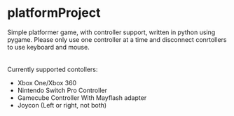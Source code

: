 # platformProject
Simple platformer game, with controller support, written in python using pygame. Please only use one controller at a time and disconnect conrtollers to use keyboard and mouse.
<br><br><br>
Currently supported contollers:
<ul>
  <li>Xbox One/Xbox 360</li>
  <li>Nintendo Switch Pro Controller</li>
  <li>Gamecube Controller With Mayflash adapter</li>
  <li>Joycon (Left or right, not both)</li>
</ul>
